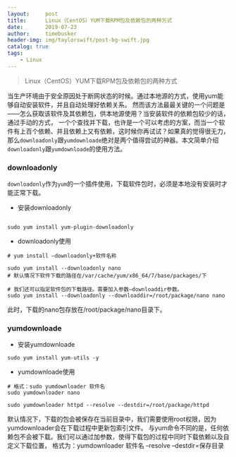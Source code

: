 ```yaml
---
layout:     post
title:      Linux（CentOS）YUM下载RPM包及依赖包的两种方式
date:       2019-07-23
author:     timebusker
header-img: img/taylorswift/post-bg-swift.jpg
catalog: true
tags:
    - Linux
---
```


> Linux（CentOS）YUM下载RPM包及依赖包的两种方式

当生产环境由于安全原因处于断网状态的时候。通过本地源的方式，使用yum能够自动安装软件，并且自动处理好依赖关系。
然而该方法最最关键的一个问题是——怎么获取该软件及其依赖包，供本地源使用？当安装软件的依赖包较少的话，通过手动的方式，
一个个查找并下载，也许是一个可以考虑的方案，而当一个软件有上百个依赖、并且依赖上又有依赖，这时候你再试试？如果真的觉得很无力，
那么`downloadonly`跟`yumdownloade`绝对是两个值得尝试的神器。本文简单介绍`downloadonly`跟`yumdownloade`的使用方法。

### downloadonly

`downloadonly`作为`yum`的一个插件使用，下载软件包时，必须是本地没有安装时才能正常下载。

- 安装downloadonly

```

sudo yum install yum-plugin-downloadonly
```

- downloadonly使用 

```
# yum install –downloadonly+软件名称

sudo yum install --downloadonly nano
# 默认情况下软件下载的路径在/var/cache/yum/x86_64/7/base/packages/下

# 我们还可以指定软件包的下载路径。需要加入参数–downloaddir参数。
sudo yum install --downloadonly --downloaddir=/root/package/nano nano
```

此时，下载的nano包存放在/root/package/nano目录下。

### yumdownloade

- 安装yumdownloade

```
sudo yum install yum-utils -y
```

- yumdownloade使用 

```
# 格式：sudo yumdownloader 软件名
sudo yumdownloader nano 

sudo yumdownloader httpd --resolve --destdir=/root/package/httpd 
```

默认情况下，下载的包会被保存在当前目录中，我们需要使用root权限，因为yumdownloader会在下载过程中更新包索引文件。
与yum命令不同的是，任何依赖包不会被下载。我们可以通过加参数，使得下载包的过程中同时下载依赖以及自定义下载位置，
格式为：yumdownloader 软件名 –resolve –destdir=保存目录 
